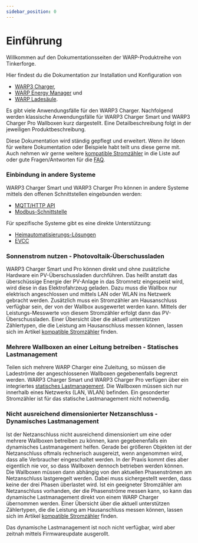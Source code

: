 ```yaml
---
sidebar_position: 0
---
```


# Einführung

Willkommen auf den Dokumentationsseiten der WARP-Produktreihe von
Tinkerforge.

Hier findest du die Dokumentation zur Installation und Konfiguration von
* [WARP3 Charger](/warp_charger/assembly_and_installation.md),
* [WARP Energy Manager](/warp_energy_manager/assembly_and_installation.md) und
* [WARP Ladesäule](/warp_ladesäule/assembly_and_installation.md).

Es gibt viele Anwendungsfälle für den WARP3 Charger. Nachfolgend werden 
klassische Anwendungsfälle für WARP3 Charger Smart und WARP3 Charger Pro
Wallboxen kurz dargestellt. 
Eine Detailbeschreibung folgt in der jeweiligen Produktbeschreibung.

Diese Dokumentation wird ständig gepflegt und erweitert. Wenn ihr Ideen für
weitere Dokumentation oder Beispiele habt teilt uns diese gerne mit. Auch
nehmen wir gerne weitere [kompatible Stromzähler](/compatible_meters.md)
in die Liste auf oder gute Fragen/Antworten für die [FAQ](/faq.md).

### Einbindung in andere Systeme

WARP3 Charger Smart und WARP3 Charger Pro können in andere Systeme
mittels den offenen Schnittstellen eingebunden werden:
* [MQTT/HTTP API](/mqtt_http/getting_started.md)
* [Modbus-Schnittstelle](/modbus/configuration.md)

Für spezifische Systeme gibt es eine direkte Unterstützung:
* [Heimautomatisierungs-Lösungen](/smart_home/warp_automation.md)
* [EVCC](/evcc.md)

### Sonnenstrom nutzen - Photovoltaik-Überschussladen

WARP3 Charger Smart und Pro
können direkt und ohne zusätzliche Hardware ein PV-Überschussladen 
durchführen. Das heißt anstatt das überschüssige Energie der PV-Anlage 
in das Stromnetz eingespeist wird, wird diese in das Elektrofahrzeug 
geladen. Dazu muss die Wallbox nur elektrisch angeschlossen und mittels 
LAN oder WLAN ins Netzwerk gebracht werden. Zusätzlich muss ein 
Stromzähler am Hausanschluss verfügbar sein, der von der Wallbox 
ausgewertet werden kann. Mittels der Leistungs-Messwerte von diesem 
Stromzähler erfolgt dann das PV-Überschussladen. Einer Übersicht über 
die aktuell unterstützen Zählertypen, die die Leistung am Hausanschluss 
messen können, lassen sich im Artikel
[kompatible Stromzähler](/compatible_meters.md) finden.

### Mehrere Wallboxen an einer Leitung betreiben - Statisches Lastmanagement

Teilen sich mehrere WARP Charger eine Zuleitung, so müssen die 
Ladeströme der angeschlossenen Wallboxen gegebenenfalls begrenzt werden.
WARP3 Charger Smart und WARP3 Charger Pro verfügen über ein integriertes
[statisches Lastmanagement](warp_charger/chargemanagement.md). 
Die Wallboxen müssen sich nur innerhalb eines
Netzwerks (LAN, WLAN) befinden. Ein gesonderter Stromzähler ist für das 
statische Lastmanagement nicht notwendig.

### Nicht ausreichend dimensionierter Netzanschluss - Dynamisches Lastmanagement

Ist der Netzanschluss nicht ausreichend dimensioniert um eine oder 
mehrere Wallboxen betreiben zu können, kann gegebenenfalls ein 
dynamisches Lastmanagement helfen. Gerade bei 
größeren Objekten ist der Netzanschluss oftmals rechnerisch ausgereizt, 
wenn angenommen wird, dass alle Verbraucher eingeschaltet werden.
In der Praxis kommt dies aber eigentlich nie vor, so dass Wallboxen 
dennoch betrieben werden können. Die Wallboxen müssen dann abhängig von 
den aktuellen Phasenströmen am Netzanschluss lastgeregelt werden.
Dabei muss sichergestellt werden, dass keine der drei Phasen überlastet 
wird. Ist ein geeigneter Stromzähler am Netzanschluss vorhanden, der die
Phasenströme messen kann, so kann das dynamische Lastmanagement direkt 
von einem WARP Charger übernommen werden. Einer Übersicht über die 
aktuell unterstützen Zählertypen, die die Leistung am Hausanschluss 
messen können, lassen sich im Artikel
[kompatible Stromzähler](/compatible_meters.md) finden.

Das dynamische Lastmanagement ist noch nicht verfügbar, wird aber 
zeitnah mittels Firmwareupdate ausgerollt.




